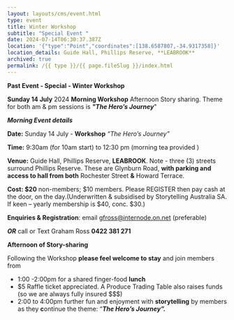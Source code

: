 ```yaml
---
layout: layouts/cms/event.html
type: event
title: Winter Workshop
subtitle: "Special Event "
date: 2024-07-14T06:30:37.387Z
location: '{"type":"Point","coordinates":[138.6587807,-34.9317358]}'
location_details: Guide Hall, Phillips Reserve, **LEABROOK**
archived: true
permalink: /{{ type }}/{{ page.fileSlug }}/index.html
---
```



**Past Event - Special  - Winter Workshop**

**Sunday 14 July** 2024
**Morning Workshop** Afternoon Story sharing.
Theme for both am & pm sessions is ***"The Hero’s Journey***"

***Morning Event details***

**Date:** Sunday 14 July - **Workshop** *“The Hero’s Journey”*

**Time:** 9:30am (for 10am start) to 12:30 pm (morning tea provided )

**Venue:** Guide Hall, Phillips Reserve, **LEABROOK**. Note - three (3) streets surround Phillips Reserve. These are Glynburn Road, **with parking and access to hall from both** Rochester Street **&** Howard Terrace.

**Cost: $20** non-members; $10 members. Please REGISTER then pay cash at the door, on the day.(Underwritten & subsidised by Storytelling Australia SA. If keen – yearly membership is $40, conc. $30.)

**Enquiries & Registration**: email [gfross@internode.on.net](mailto:gfross@internode.on.net) (preferable)

***OR*** call or Text Graham Ross **0422 381 271**

**Afternoon of Story-sharing**

Following the Workshop **please feel welcome to stay** and join members from

* 1:00 -2:00pm for a shared finger-food **lunch**
* $5 Raffle ticket appreciated. A Produce Trading Table also raises funds (so we are always fully insured $$$)
* 2:00 to 4:00pm further fun and enjoyment with **storytelling** by members as they **c**ontinue the theme: “***The Hero’s Journey”.***